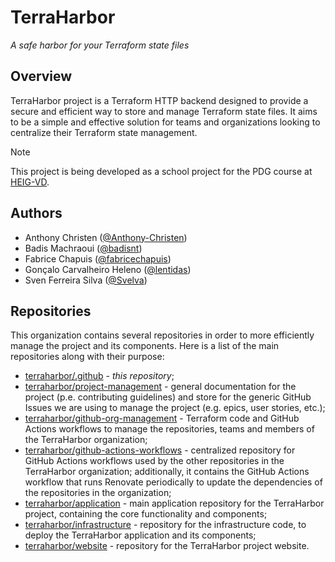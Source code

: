 # TerraHarbor

*A safe harbor for your Terraform state files*

## Overview

TerraHarbor project is a Terraform HTTP backend designed to provide a secure and efficient way to store and manage Terraform state files. It aims to be a simple and effective solution for teams and organizations looking to centralize their Terraform state management.

> [!NOTE]
> This project is being developed as a school project for the PDG course at [HEIG-VD](https://www.heig-vd.ch/).

## Authors

- Anthony Christen ([@Anthony-Christen](https://github.com/Anthony-Christen))
- Badis Machraoui ([@badisnt](https://github.com/badisnt))
- Fabrice Chapuis ([@fabricechapuis](https://github.com/fabricechapuis))
- Gonçalo Carvalheiro Heleno ([@lentidas](https://github.com/lentidas))
- Sven Ferreira Silva ([@Svelva](https://github.com/Svelva))

## Repositories

This organization contains several repositories in order to more efficiently manage the project and its components. Here is a list of the main repositories along with their purpose:

- [terraharbor/.github](https://github.com/terraharbor/.github) - *this repository*;
- [terraharbor/project-management](https://github.com/terraharbor/project-management) - general documentation for the project (p.e. contributing guidelines) and store for the generic GitHub Issues we are using to manage the project (e.g. epics, user stories, etc.);
- [terraharbor/github-org-management](https://github.com/terraharbor/github-org-management) - Terraform code and GitHub Actions workflows to manage the repositories, teams and members of the TerraHarbor organization;
- [terraharbor/github-actions-workflows](https://github.com/terraharbor/github-actions-workflows) - centralized repository for GitHub Actions workflows used by the other repositories in the TerraHarbor organization; additionally, it contains the GitHub Actions workflow that runs Renovate periodically to update the dependencies of the repositories in the organization;
- [terraharbor/application](https://github.com/terraharbor/application) - main application repository for the TerraHarbor project, containing the core functionality and components;
- [terraharbor/infrastructure](https://github.com/terraharbor/infrastructure) - repository for the infrastructure code, to deploy the TerraHarbor application and its components;
- [terraharbor/website](https://github.com/terraharbor/website) - repository for the TerraHarbor project website.
